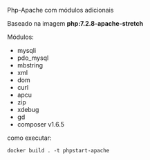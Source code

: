 Php-Apache com módulos adicionais

Baseado na imagem **php:7.2.8-apache-stretch**

Módulos:
- mysqli
- pdo_mysql
- mbstring
- xml
- dom
- curl
- apcu
- zip
- xdebug
- gd
- composer v1.6.5

como executar:
```
docker build . -t phpstart-apache
```
